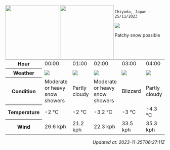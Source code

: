 <div><img align="left" height="170px" src="https://github-readme-stats.vercel.app/api?username=ryota-murakami&show_icons=true&theme=gotham" /><img align="left" height="170px" src="https://github-readme-stats.vercel.app/api/top-langs/?username=ryota-murakami&theme=gotham&layout=compact" /></div>



`Chiyoda, Japan - 25/11/2023`

<img src="https://cdn.weatherapi.com/weather/64x64/day/179.png"/>

Patchy snow possible


<table>
    <tr>
        <th>Hour</th>
        <td>00:00</td><td>01:00</td><td>02:00</td><td>03:00</td><td>04:00</td><td>05:00</td><td>06:00</td><td>07:00</td><td>08:00</td><td>09:00</td><td>10:00</td><td>11:00</td><td>12:00</td><td>13:00</td><td>14:00</td><td>15:00</td><td>16:00</td><td>17:00</td><td>18:00</td><td>19:00</td><td>20:00</td><td>21:00</td><td>22:00</td><td>23:00</td>
    </tr>
    <tr>
        <th>Weather</th>
        <td><img src="https://cdn.weatherapi.com/weather/64x64/night/371.png"></img></td><td><img src="https://cdn.weatherapi.com/weather/64x64/night/116.png"></img></td><td><img src="https://cdn.weatherapi.com/weather/64x64/night/371.png"></img></td><td><img src="https://cdn.weatherapi.com/weather/64x64/night/230.png"></img></td><td><img src="https://cdn.weatherapi.com/weather/64x64/night/116.png"></img></td><td><img src="https://cdn.weatherapi.com/weather/64x64/night/113.png"></img></td><td><img src="https://cdn.weatherapi.com/weather/64x64/night/113.png"></img></td><td><img src="https://cdn.weatherapi.com/weather/64x64/day/311.png"></img></td><td><img src="https://cdn.weatherapi.com/weather/64x64/day/230.png"></img></td><td><img src="https://cdn.weatherapi.com/weather/64x64/day/230.png"></img></td><td><img src="https://cdn.weatherapi.com/weather/64x64/day/227.png"></img></td><td><img src="https://cdn.weatherapi.com/weather/64x64/day/179.png"></img></td><td><img src="https://cdn.weatherapi.com/weather/64x64/day/179.png"></img></td><td><img src="https://cdn.weatherapi.com/weather/64x64/day/179.png"></img></td><td><img src="https://cdn.weatherapi.com/weather/64x64/day/179.png"></img></td><td><img src="https://cdn.weatherapi.com/weather/64x64/day/326.png"></img></td><td><img src="https://cdn.weatherapi.com/weather/64x64/night/323.png"></img></td><td><img src="https://cdn.weatherapi.com/weather/64x64/night/326.png"></img></td><td><img src="https://cdn.weatherapi.com/weather/64x64/night/326.png"></img></td><td><img src="https://cdn.weatherapi.com/weather/64x64/night/227.png"></img></td><td><img src="https://cdn.weatherapi.com/weather/64x64/night/230.png"></img></td><td><img src="https://cdn.weatherapi.com/weather/64x64/night/227.png"></img></td><td><img src="https://cdn.weatherapi.com/weather/64x64/night/179.png"></img></td><td><img src="https://cdn.weatherapi.com/weather/64x64/night/113.png"></img></td>
    </tr>
    <tr>
        <th>Condition</th>
        <td width="200px">Moderate or heavy snow showers</td><td width="200px">Partly cloudy</td><td width="200px">Moderate or heavy snow showers</td><td width="200px">Blizzard</td><td width="200px">Partly cloudy</td><td width="200px">Clear</td><td width="200px">Clear</td><td width="200px">Light freezing rain</td><td width="200px">Blizzard</td><td width="200px">Blizzard</td><td width="200px">Blowing snow</td><td width="200px">Patchy snow possible</td><td width="200px">Patchy snow possible</td><td width="200px">Patchy snow possible</td><td width="200px">Patchy snow possible</td><td width="200px">Light snow</td><td width="200px">Patchy light snow</td><td width="200px">Light snow</td><td width="200px">Light snow</td><td width="200px">Blowing snow</td><td width="200px">Blizzard</td><td width="200px">Blowing snow</td><td width="200px">Patchy snow possible</td><td width="200px">Clear</td>
    </tr>
    <tr>
        <th>Temperature</th>
        <td>-2 °C</td><td>-2 °C</td><td>-3.2 °C</td><td>-3 °C</td><td>-4.3 °C</td><td>-5.3 °C</td><td>-5.5 °C</td><td>-5.7 °C</td><td>-5.7 °C</td><td>-4.7 °C</td><td>-4.2 °C</td><td>-3.7 °C</td><td>-3.4 °C</td><td>-3.7 °C</td><td>-4.2 °C</td><td>-5 °C</td><td>-5.2 °C</td><td>-5.5 °C</td><td>-5 °C</td><td>-4.5 °C</td><td>-4.4 °C</td><td>-3.7 °C</td><td>-3.4 °C</td><td>-3.3 °C</td>
    </tr>
    <tr>
        <th>Wind</th>
        <td>26.6 kph</td><td>21.2 kph</td><td>22.3 kph</td><td>33.5 kph</td><td>35.3 kph</td><td>30.6 kph</td><td>28.4 kph</td><td>27 kph</td><td>27.4 kph</td><td>29.2 kph</td><td>34.2 kph</td><td>39.2 kph</td><td>38.9 kph</td><td>42.1 kph</td><td>42.1 kph</td><td>33.1 kph</td><td>36 kph</td><td>29.5 kph</td><td>24.8 kph</td><td>28.8 kph</td><td>27.4 kph</td><td>30.6 kph</td><td>34.9 kph</td><td>33.1 kph</td>
    </tr>
</table>


<div align="right">

*Updated at: 2023-11-25T06:27:11Z*

</div>

